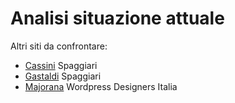 
# Analisi situazione attuale


Altri siti da confrontare:
 - [Cassini](https://www.liceocassini.it/) Spaggiari 
 - [Gastaldi](https://www.gastaldi-abba.edu.it/) Spaggiari 
 - [Majorana](https://www.majorana-giorgi.edu.it/) Wordpress  Designers Italia
